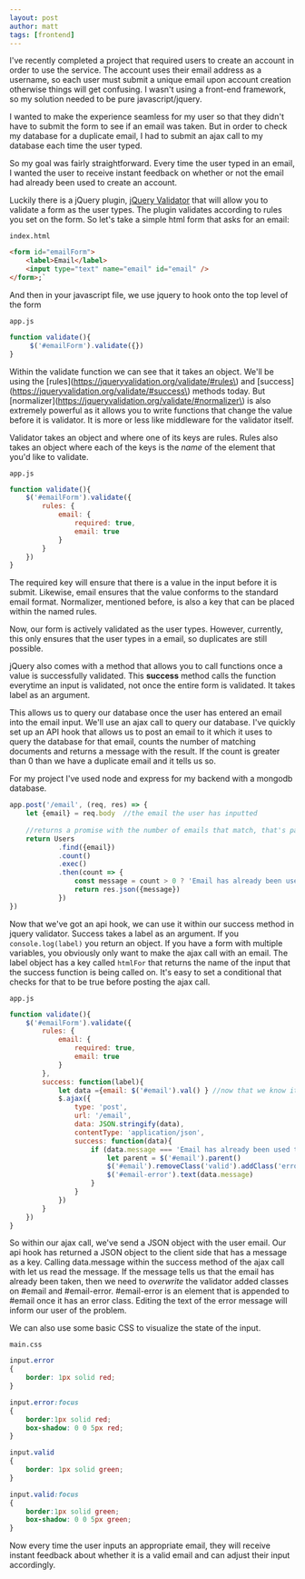 ```yaml
---
layout: post
author: matt
tags: [frontend]
---
```

I've recently completed a project that required users to create an account in order to use the service. The account uses their email address as a username, so each user must submit a unique email upon
account creation otherwise things will get confusing. I wasn't using a front-end framework, so my solution needed to
be pure javascript/jquery.

I wanted to make the experience seamless for my user so that they didn't have to
submit the form to see if an email was taken. But in order to check my database for a duplicate email, I had to
submit an ajax call to my database each time the user typed.

So my goal was fairly straightforward. Every
time the user typed in an email, I wanted the user to receive instant feedback on whether or not the email had
already been used to create an account. 

Luckily there is a jQuery plugin, [jQuery Validator](https://jqueryvalidation.org/documentation) that will allow you to validate a form as the user types. The plugin validates according to rules you set on the form. So let's take a simple html form
that asks for an email: 

`index.html`
```html
<form id="emailForm">
    <label>Email</label>
    <input type="text" name="email" id="email" /> 
</form>;`
```

And then in your javascript file, we use jquery to hook onto the top level of the form

`app.js`
```js
function validate(){   
     $('#emailForm').validate({})
}
```

Within the validate function we can see that it takes an object. We'll be using the  [rules](https://jqueryvalidation.org/validate/#rules\) and [success](https://jqueryvalidation.org/validate/#success\) methods today. But  [normalizer](https://jqueryvalidation.org/validate/#normalizer\) is also extremely powerful as it allows you to write functions that change the value before it is validator. It is more or less like middleware for the validator itself.

Validator takes an object and where one of its keys are rules. Rules also takes an
    object where each of the keys is the <em>name</em> of the element that you'd like to validate. 

`app.js`
```js
function validate(){    
    $('#emailForm').validate({            
        rules: {                
            email: {                    
                required: true,                    
                email: true                
            }        
        }    
    })
}
```

The required key will ensure that there is a value in the input before it is submit. Likewise, email ensures that the value conforms to the standard email format. Normalizer, mentioned before, is also a key that can be placed within the named rules.

Now, our form is actively validated as the user types. However, currently, this only ensures that the user types in a email, so duplicates are still possible.

jQuery also comes with a method that allows you to call functions once a value is successfully validated. This **success** method calls the function everytime an input is validated, not once the entire form is validated. It takes label as an argument.

This allows us to query our database once the user has entered an email into the email input. We'll use an ajax call to query our database. I've quickly set up an API hook that allows us to post an email to it which it uses to query the database for that email, counts the number of matching documents and returns a message with the result. If the count is greater than 0 than we have a duplicate email and it tells us so.

For my project I've used node and express for my backend with a mongodb database.

```js
app.post('/email', (req, res) => {    
    let {email} = req.body  //the email the user has inputted    
    
    //returns a promise with the number of emails that match, that's passed to then as count   
    return Users
            .find({email})
            .count()
            .exec()     
            .then(count => {            
                const message = count > 0 ? 'Email has already been used to create an account' : 'Valid email';
                return res.json({message})       
            })
})
```

Now that we've got an api hook, we can use it within our success method in jquery validator. Success takes a label as an argument. If you `console.log(label)` you return an object. If you have a form with multiple variables, you obviously only want to make the ajax call with an email. The label object has a key called `htmlFor` that returns the name of the input that the success function is being called on. It's easy to set a conditional that checks for that to be true before posting the ajax call.

`app.js`
```js
function validate(){    
    $('#emailForm').validate({        
        rules: {            
            email: {                
                required: true,                
                email: true            
            }        
        },        
        success: function(label){            
            let data ={email: $('#email').val() } //now that we know it's a valid email we can use jquery to grab the value           
            $.ajax({                
                type: 'post',                
                url: '/email',                
                data: JSON.stringify(data),                
                contentType: 'application/json',                
                success: function(data){                        
                    if (data.message === 'Email has already been used to create an account'){                               
                        let parent = $('#email').parent()                                
                        $('#email').removeClass('valid').addClass('error')                                
                        $('#email-error').text(data.message)                        
                    }                    
                }            
            })        
        }    
    })
}
```

So within our ajax call, we've send a JSON object with the user email. Our api hook has returned a JSON object to the client side that has a message as a key. Calling data.message within the success method of the ajax call with let us read the message. If the message tells us that the email has already been taken, then we need to _overwrite_ the validator added classes on #email and #email-error. #email-error is an element that is appended to #email once it has an error class. Editing the text of the error message will inform our user of the problem.

We can also use some basic CSS to visualize the state of the input.

`main.css`
```css
input.error
{    
    border: 1px solid red;
}

input.error:focus
{    
    border:1px solid red;    
    box-shadow: 0 0 5px red;
}

input.valid
{    
    border: 1px solid green;
}

input.valid:focus
{   
    border:1px solid green;    
    box-shadow: 0 0 5px green;
}
```

Now every time the user inputs an appropriate email, they will receive instant feedback about whether it is a valid email and can adjust their input accordingly. 